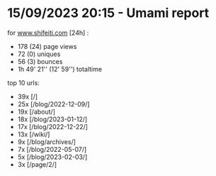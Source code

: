 # 15/09/2023 20:15 - Umami report
for www.shifeiti.com [24h] :

 - 178 (24) page views
 - 72 (0) uniques
 - 56 (3) bounces
 - 1h 49' 21'' (12' 59'') totaltime


top 10 urls:
 - 39x [/]
 - 25x [/blog/2022-12-09/]
 - 19x [/about/]
 - 18x [/blog/2023-01-12/]
 - 17x [/blog/2022-12-22/]
 - 13x [/wiki/]
 - 9x [/blog/archives/]
 - 7x [/blog/2022-05-07/]
 - 5x [/blog/2023-02-03/]
 - 3x [/page/2/]


